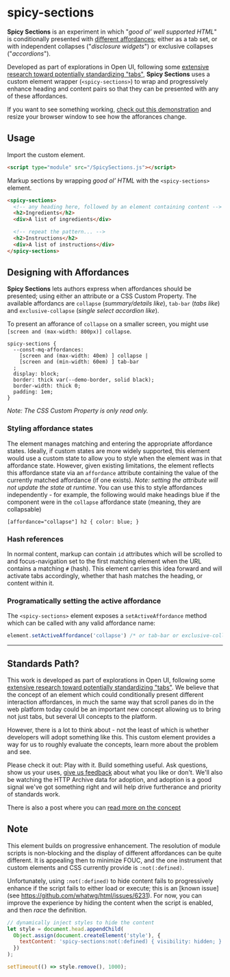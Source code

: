 # spicy-sections

**Spicy Sections** is an experiment in which "_good ol’ well supported HTML_" is conditionally presented with [different affordances](https://bkardell.com/blog/DesignAffordanceControls.html);
either as a tab set, or with independent collapses ("_disclosure widgets_") or exclusive collapses ("_accordions_").

Developed as part of explorations in Open UI, following some [extensive research toward potentially standardizing "tabs"](https://open-ui.org/components/tabs.research.parts), **Spicy Sections** uses a custom element wrapper (`<spicy-sections>`) to wrap and progressively enhance heading and content pairs so that they can be presented with any of these affordances.

If you want to see something working, [check out this demonstration](https://codepen.io/bkardell/pen/VwpJGGL?editors=1100) and resize your browser window to see how the afforances change.

## Usage

Import the custom element.

```html
<script type="module" src="/SpicySections.js"></script>
```

Markup sections by wrapping _good ol’ HTML_ with the `<spicy-sections>` element.

```html
<spicy-sections>
  <!-- any heading here, followed by an element containing content -->
  <h2>Ingredients</h2>
  <div>A list of ingredients</div>

  <!-- repeat the pattern... -->
  <h2>Instructions</h2>
  <div>A list of instructions</div>
</spicy-sections>
```

## Designing with Affordances

**Spicy Sections** lets authors express when affordances should be presented;
using either an attribute or a CSS Custom Property.
The available affordancs are `collapse` (_summary/details like_), `tab-bar` (_tabs like_) and `exclusive-collapse` (_single select accordion like_).

To present an afforance of `collapse` on a smaller screen, you might use `[screen and (max-width: 800px)] collapse`.

```pcss
spicy-sections {
  --const-mq-affordances:
    [screen and (max-width: 40em) ] collapse |
    [screen and (min-width: 60em) ] tab-bar
  ;
  display: block;
  border: thick var(--demo-border, solid black);
  border-width: thick 0;
  padding: 1em;
}
```

_Note: The CSS Custom Property is only read only._

### Styling affordance states
The element manages matching and entering the appropriate affordance states.  Ideally, if custom states are more widely supported, this element would use a custom state to allow you to style when the element was in that affordance state.  However, given existing limitations, the element reflects this affordance state via an `affordance` attribute containing the value of the currently matched affordance (if one exists).  _Note: setting the attribute will not update the *state* at runtime_.  You can use this to style affordances independently - for example, the following would make headings blue if the component were in the `collapse` affordance state (meaning, they are collapsable)

```pcss
[affordance="collapse"] h2 { color: blue; }
```

### Hash references
In normal content, markup can contain `id` attributes which will be scrolled to and focus-navigation set to the first matching element when the URL contains a matching `#` (hash).  This element carries this idea forward and will activate tabs accordingly, whether that hash matches the heading, or content within it.


### Programatically setting the active affordance
The `<spicy-sections>` element exposes a `setActiveAffordance` method which can be called with any valid affordance name:

```javascript
element.setActiveAffordance('collapse') /* or tab-bar or exclusive-collapse */
```

---

## Standards Path?
This work is developed as part of explorations in Open UI, following some [extensive research toward potentially standardizing "tabs"](https://open-ui.org/components/tabs.research.parts). We believe that the concept of an element which could conditionally present different interaction affordances, in much the same way that scroll panes do in the web platform today could be an important new concept allowing us to bring not just tabs, but several UI concepts to the platform.

However, there is a lot to think about - not the least of which is whether developers will adopt something like this.  This custom element provides a way for us to roughly evaluate the concepts, learn more about the problem and see.

Please check it out: Play with it. Build something useful. Ask questions, show us your uses, [give us feedback](https://github.com/tabvengers/spicy-sections/issues) about what you like or don't.  We'll also be watching the HTTP Archive data for adoption, and adoption is a good signal we've got something right and will help drive furtherance and priority of standards work.

There is also a post where you can [read more on the concept](https://bkardell.com/blog/SpicySections)

## Note

This element builds on progressive enhancement.
The resolution of module scripts is non-blocking and the display of different affordances can be quite different.
It is appealing then to minimize FOUC, and the one instrument that custom elements and CSS currently provide is `:not(:defined)`.

Unfortunately, using `:not(:defined)` to hide content fails to progressively enhance if the script fails to either load or execute;
this is an [known issue](see https://github.com/whatwg/html/issues/6231).
For now, you can improve the experience by hiding the content when the script is enabled, and then _race_ the definition.

```js
// dynamically inject styles to hide the content
let style = document.head.appendChild(
  Object.assign(document.createElement('style'), {
    textContent: 'spicy-sections:not(:defined) { visibility: hidden; }'
  })
);

setTimeout(() => style.remove(), 1000);
```
